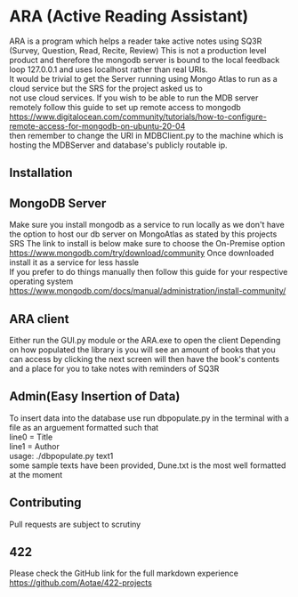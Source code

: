 # ARA (Active Reading Assistant)

ARA is a program which helps a reader take active notes using SQ3R (Survey, Question, Read, Recite, Review)
This is not a production level product and therefore the mongodb server is bound to the local feedback loop 127.0.0.1  and uses localhost rather than real URIs.  
It would be trivial to get the Server running using Mongo Atlas to run as a cloud service but the SRS for the project asked us to  
not use cloud services.
If you wish to be able to run the MDB server remotely follow this guide to set up remote access to mongodb  
https://www.digitalocean.com/community/tutorials/how-to-configure-remote-access-for-mongodb-on-ubuntu-20-04  
then remember to change the URI in MDBClient.py to the machine which is hosting the MDBServer and database's publicly routable ip.  
## Installation
## MongoDB Server
Make sure you install mongodb as a service to run locally as we don't have the option to host our db server on MongoAtlas as stated by this projects SRS
The link to install is below make sure to choose the On-Premise option  
https://www.mongodb.com/try/download/community
Once downloaded install it as a service for less hassle  
If you prefer to do things manually then follow this guide for your respective operating system  
https://www.mongodb.com/docs/manual/administration/install-community/
## ARA client
Either run the GUI.py module or the ARA.exe to open the client
Depending on how populated the library is you will see an amount of books that you can access by clicking
the next screen will then have the book's contents and a place for you to take notes with reminders of SQ3R

## Admin(Easy Insertion of Data)
To insert data into the database use run dbpopulate.py in the terminal with a file as an arguement formatted such that  
line0 = Title  
line1 = Author  
usage: ./dbpopulate.py text1  
some sample texts have been provided, Dune.txt is the most well formatted at the moment

## Contributing
Pull requests are subject to scrutiny

## 422
Please check the GitHub link for the full markdown experience
https://github.com/Aotae/422-projects
